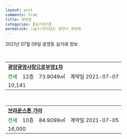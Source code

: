 ```yaml
---
layout: post
comments: true
title: 광영동
categories: [실거래가]
permalink: /apt/전라남도 광양시 광영동
---
```


2021년 07월 09일 광영동 실거래 정보

<script type="text/javascript">
  google.charts.load('current', {'packages':['corechart']});
  google.charts.setOnLoadCallback(drawChart);

  function drawChart() {
    var data = google.visualization.arrayToDataTable([['거래일', '매매', '전월세', '전매'], ['20-07', 24, 51, 0], ['20-08', 20, 67, 0], ['20-09', 19, 20, 0], ['20-10', 24, 19, 0], ['20-11', 38, 13, 0], ['20-12', 24, 12, 0], ['21-01', 39, 6, 0], ['21-02', 45, 11, 0], ['21-03', 41, 26, 0], ['21-04', 49, 17, 0], ['21-05', 26, 17, 0], ['21-06', 14, 11, 0], ['21-07', 2, 0, 0]]);

    var options = {
      title: '최근 1년간 유형별 거래량 추이',
      legend: { position: 'bottom' }
    };

    var chart = new google.visualization.LineChart(document.getElementById('columnchart_material'));
    chart.draw(data, (options));년간 
  }
</script>

<div id="columnchart_material" style="width: 95%; margin-left: -35px; display: block"></div>
<br>
<table>
  <tr>
    <td colspan="4" style="font-weight: bold;"><a href="https://search.naver.com/search.naver?query=광영동 광양광영사랑으로부영1차">광양광영사랑으로부영1차</a></td>
  </tr>
    
  <tr>
    <td><a style="color: darkgreen">전세</a></td>
    <td>12층</td>
    <td>73.9049㎡</td>
    <td>계약일 2021-07-07</td>
  </tr>
  <tr>
    <td colspan="4">10,141</td>
  </tr>
    
</table>
<br>
<table>
  <tr>
    <td colspan="4" style="font-weight: bold;"><a href="https://search.naver.com/search.naver?query=브라운스톤 가야">브라운스톤 가야</a></td>
  </tr>
    
  <tr>
    <td><a style="color: darkgreen">전세</a></td>
    <td>10층</td>
    <td>84.9099㎡</td>
    <td>계약일 2021-07-05</td>
  </tr>
  <tr>
    <td colspan="4">16,000</td>
  </tr>
    
</table>
    